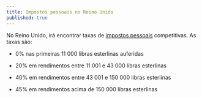 ```yaml
---
title: Impostos pessoais no Reino Unido
published: true
---
```

No Reino Unido, irá encontrar taxas de [impostos pessoais](https://www.gov.uk/topic/personal-tax) competitivas. As taxas são:
 
- 0% nas primeiras 11 000 libras esterlinas auferidas

- 20% em rendimentos entre 11 001 e 43 000 libras esterlinas

- 40% em rendimentos entre 43 001 e 150 000 libras esterlinas

- 45% em rendimentos acima de 150 000 libras esterlinas
